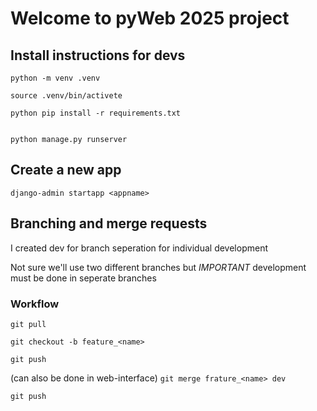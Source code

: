 # Welcome to pyWeb 2025 project 

## Install instructions for devs

```
python -m venv .venv

source .venv/bin/activete

python pip install -r requirements.txt


python manage.py runserver
```

## Create a new app

`django-admin startapp <appname>`

## Branching and merge requests

I created dev for branch seperation for individual development

Not sure we'll use two different branches but 
*IMPORTANT*
development must be done in seperate branches

### Workflow

`git pull`

`git checkout -b feature_<name>`

`git push`

(can also be done in web-interface)
`git merge frature_<name> dev`

`git push`
